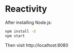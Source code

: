 # Reactivity

After installing Node.js:

```bash
npm install -d
npm start
```

Then visit http://localhost:8080
